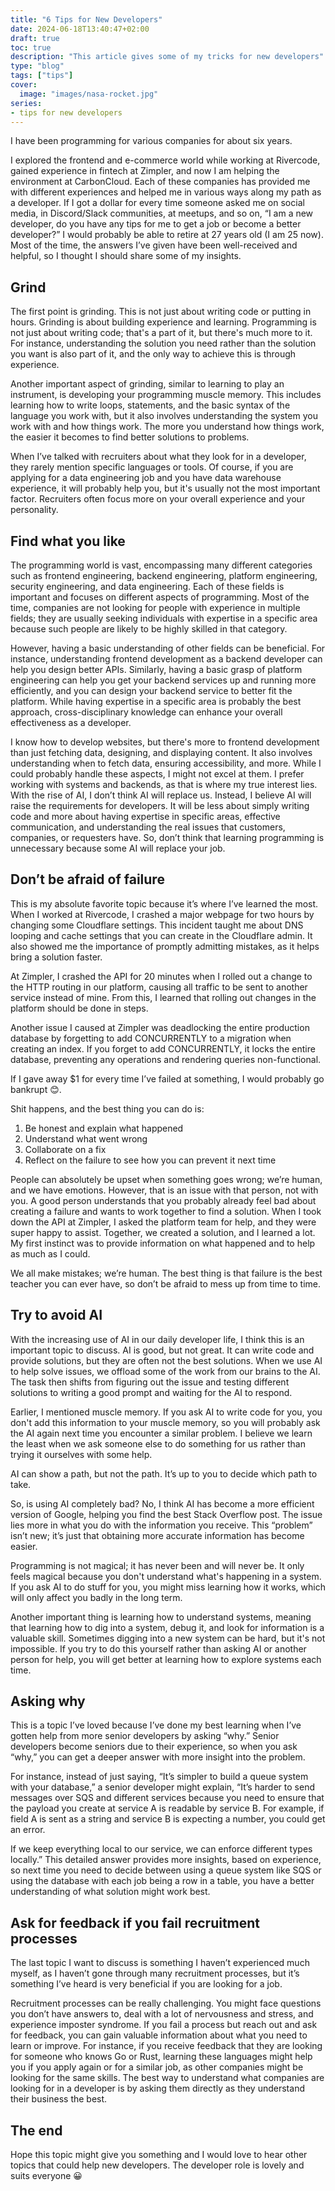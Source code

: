 ```yaml
---
title: "6 Tips for New Developers"
date: 2024-06-18T13:40:47+02:00
draft: true
toc: true
description: "This article gives some of my tricks for new developers" 
type: "blog"
tags: ["tips"]
cover:
  image: "images/nasa-rocket.jpg"
series:
- tips for new developers
---
```


I have been programming for various companies for about six years. 

I explored the frontend and e-commerce world while working at Rivercode, gained experience in fintech at Zimpler, and now I am helping the environment at CarbonCloud. Each of these companies has provided me with different experiences and helped me in various ways along my path as a developer.
If I got a dollar for every time someone asked me on social media, in Discord/Slack communities, at meetups, and so on, “I am a new developer, do you have any tips for me to get a job or become a better developer?” I would probably be able to retire at 27 years old (I am 25 now). Most of the time, the answers I’ve given have been well-received and helpful, so I thought I should share some of my insights.

## Grind
The first point is grinding. This is not just about writing code or putting in hours. Grinding is about building experience and learning. Programming is not just about writing code; that's a part of it, but there's much more to it. For instance, understanding the solution you need rather than the solution you want is also part of it, and the only way to achieve this is through experience.

Another important aspect of grinding, similar to learning to play an instrument, is developing your programming muscle memory. This includes learning how to write loops, statements, and the basic syntax of the language you work with, but it also involves understanding the system you work with and how things work. The more you understand how things work, the easier it becomes to find better solutions to problems.

When I’ve talked with recruiters about what they look for in a developer, they rarely mention specific languages or tools. Of course, if you are applying for a data engineering job and you have data warehouse experience, it will probably help you, but it's usually not the most important factor. Recruiters often focus more on your overall experience and your personality.

## Find what you like
The programming world is vast, encompassing many different categories such as frontend engineering, backend engineering, platform engineering, security engineering, and data engineering. Each of these fields is important and focuses on different aspects of programming. Most of the time, companies are not looking for people with experience in multiple fields; they are usually seeking individuals with expertise in a specific area because such people are likely to be highly skilled in that category.

However, having a basic understanding of other fields can be beneficial. For instance, understanding frontend development as a backend developer can help you design better APIs. Similarly, having a basic grasp of platform engineering can help you get your backend services up and running more efficiently, and you can design your backend service to better fit the platform. While having expertise in a specific area is probably the best approach, cross-disciplinary knowledge can enhance your overall effectiveness as a developer. 

I know how to develop websites, but there's more to frontend development than just fetching data, designing, and displaying content. It also involves understanding when to fetch data, ensuring accessibility, and more. While I could probably handle these aspects, I might not excel at them. I prefer working with systems and backends, as that is where my true interest lies.
With the rise of AI, I don’t think AI will replace us. Instead, I believe AI will raise the requirements for developers. It will be less about simply writing code and more about having expertise in specific areas, effective communication, and understanding the real issues that customers, companies, or requesters have. So, don’t think that learning programming is unnecessary because some AI will replace your job.

## Don’t be afraid of failure
This is my absolute favorite topic because it’s where I’ve learned the most. When I worked at Rivercode, I crashed a major webpage for two hours by changing some Cloudflare settings. This incident taught me about DNS looping and cache settings that you can create in the Cloudflare admin. It also showed me the importance of promptly admitting mistakes, as it helps bring a solution faster.

At Zimpler, I crashed the API for 20 minutes when I rolled out a change to the HTTP routing in our platform, causing all traffic to be sent to another service instead of mine. From this, I learned that rolling out changes in the platform should be done in steps.

Another issue I caused at Zimpler was deadlocking the entire production database by forgetting to add CONCURRENTLY to a migration when creating an index. If you forget to add CONCURRENTLY, it locks the entire database, preventing any operations and rendering queries non-functional.

If I gave away $1 for every time I’ve failed at something, I would probably go bankrupt 😊.

Shit happens, and the best thing you can do is:
1. Be honest and explain what happened
2. Understand what went wrong
3. Collaborate on a fix
4. Reflect on the failure to see how you can prevent it next time

People can absolutely be upset when something goes wrong; we’re human, and we have emotions. However, that is an issue with that person, not with you. A good person understands that you probably already feel bad about creating a failure and wants to work together to find a solution. When I took down the API at Zimpler, I asked the platform team for help, and they were super happy to assist. Together, we created a solution, and I learned a lot. My first instinct was to provide information on what happened and to help as much as I could.

We all make mistakes; we’re human. The best thing is that failure is the best teacher you can ever have, so don’t be afraid to mess up from time to time.

## Try to avoid AI
With the increasing use of AI in our daily developer life, I think this is an important topic to discuss. AI is good, but not great. It can write code and provide solutions, but they are often not the best solutions. When we use AI to help solve issues, we offload some of the work from our brains to the AI. The task then shifts from figuring out the issue and testing different solutions to writing a good prompt and waiting for the AI to respond.

Earlier, I mentioned muscle memory. If you ask AI to write code for you, you don't add this information to your muscle memory, so you will probably ask the AI again next time you encounter a similar problem. I believe we learn the least when we ask someone else to do something for us rather than trying it ourselves with some help.

AI can show a path, but not the path. It’s up to you to decide which path to take.

So, is using AI completely bad? No, I think AI has become a more efficient version of Google, helping you find the best Stack Overflow post. The issue lies more in what you do with the information you receive. This “problem” isn’t new; it’s just that obtaining more accurate information has become easier.

Programming is not magical; it has never been and will never be. It only feels magical because you don't understand what's happening in a system. If you ask AI to do stuff for you, you might miss learning how it works, which will only affect you badly in the long term.

Another important thing is learning how to understand systems, meaning that learning how to dig into a system, debug it, and look for information is a valuable skill. Sometimes digging into a new system can be hard, but it's not impossible. If you try to do this yourself rather than asking AI or another person for help, you will get better at learning how to explore systems each time.

## Asking why
This is a topic I’ve loved because I’ve done my best learning when I’ve gotten help from more senior developers by asking “why.” Senior developers become seniors due to their experience, so when you ask “why,” you can get a deeper answer with more insight into the problem.

For instance, instead of just saying, “It’s simpler to build a queue system with your database,” a senior developer might explain, “It’s harder to send messages over SQS and different services because you need to ensure that the payload you create at service A is readable by service B. For example, if field A is sent as a string and service B is expecting a number, you could get an error.

If we keep everything local to our service, we can enforce different types locally.” This detailed answer provides more insights, based on experience, so next time you need to decide between using a queue system like SQS or using the database with each job being a row in a table, you have a better understanding of what solution might work best.

## Ask for feedback if you fail recruitment processes
The last topic I want to discuss is something I haven’t experienced much myself, as I haven’t gone through many recruitment processes, but it’s something I’ve heard is very beneficial if you are looking for a job.

Recruitment processes can be really challenging. You might face questions you don’t have answers to, deal with a lot of nervousness and stress, and experience imposter syndrome. If you fail a process but reach out and ask for feedback, you can gain valuable information about what you need to learn or improve. For instance, if you receive feedback that they are looking for someone who knows Go or Rust, learning these languages might help you if you apply again or for a similar job, as other companies might be looking for the same skills. The best way to understand what companies are looking for in a developer is by asking them directly as they understand their business the best.

## The end
Hope this topic might give you something and I would love to hear other topics that could help new developers. The developer role is lovely and suits everyone 😀

